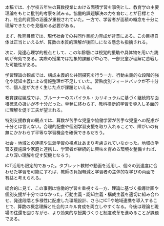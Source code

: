 本稿では、小学校五年生の算数授業における面積学習を事例とし、教育学の主要理論をもとに批判的考察を試みる。協働的課題解決の力を育むことが目標とされ、社会的資質の涵養が重視されていた。一方で、学習者が面積の概念を十分に理解できたかを見極める必要がある。

まず、教育目標では、現代社会での共同作業能力育成が背景にある。この目標自体は正当といえるが、算数の本質的理解が後回しになる懸念も指摘される。

次に、発達心理学的視点として、この年齢層には視覚的援助や具体物を用いた説明が有効である。実際の授業では抽象的課題が中心で、一部児童が理解に苦戦した可能性がある。

学習理論の観点では、構成主義的な共同探究を行う一方、行動主義的な段階的強化や認知主義による情報整理が不足していた。習熟度別フィードバックが不十分で、個人差が大きく生じた点が課題といえる。

教育課程編成では、ブルーナーのスパイラル・カリキュラムに基づく継続的な面積概念の扱いが不十分だった。単発に終わらず、教科横断的学習を導入し多面的に理解を促す工夫が望まれる。

特別支援教育の観点では、算数が苦手な児童や協働学習が苦手な児童への配慮が十分とは言えない。合理的配慮や個別学習支援を取り入れることで、障がいの有無にかかわらず平等な学習機会を確保できるだろう。

社会・地域との連携や生涯学習の視点はあまり考慮されていなかった。地域の学習支援施設や家庭と連携し、学習者が継続的に興味を育める環境を整備すれば、より深い理解を促す契機となろう。

ICT活用も限定的であった。タブレット教材や動画を活用し、個々の到達度に合わせた学習を可能にすれば、教師の負担軽減と学習者の主体的な学びの両面で有益と考えられる。

総合的に見て、この事例は協働的学習を重視する一方、理論に基づく指導計画や個別支援が十分ではなかった。行動主義・認知主義・構成主義を適切に組み合わせ、発達段階と多様性に配慮した環境設計、さらにICTや地域連携を導入することで、算数の概念理解と社会的スキル育成を両立しやすくなる。今後は理論と現場の往還を図りながら、より効果的な授業づくりと制度改革を進めることが課題である。